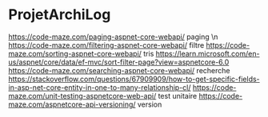 # ProjetArchiLog
https://code-maze.com/paging-aspnet-core-webapi/    paging \n
https://code-maze.com/filtering-aspnet-core-webapi/   filtre
https://code-maze.com/sorting-aspnet-core-webapi/      tris
https://learn.microsoft.com/en-us/aspnet/core/data/ef-mvc/sort-filter-page?view=aspnetcore-6.0 
https://code-maze.com/searching-aspnet-core-webapi/ recherche
https://stackoverflow.com/questions/67909909/how-to-get-specific-fields-in-asp-net-core-entity-in-one-to-many-relationship-cl/
https://code-maze.com/unit-testing-aspnetcore-web-api/ test unitaire
https://code-maze.com/aspnetcore-api-versioning/ version 
